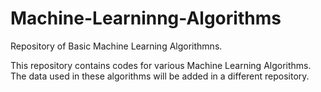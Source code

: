 # Machine-Learninng-Algorithms
Repository of Basic Machine Learning Algorithmns.


This repository contains codes for various Machine Learning Algorithms.
The data used in these algorithms will be added in a different repository.
